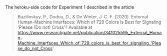 The heroku-side code for Experiment 1 described in the article
> Bazilinskyy, P., Dodou, D., & De Winter, J. C. F. (2020). External Human-Machine Interfaces: Which of 729 Colors Is Best for Signaling ‘Please (Do not) Cross’? Available at https://www.researchgate.net/publication/341025595_External_Human-Machine_Interfaces_Which_of_729_colors_is_best_for_signaling_'Please_do_not_Cross'